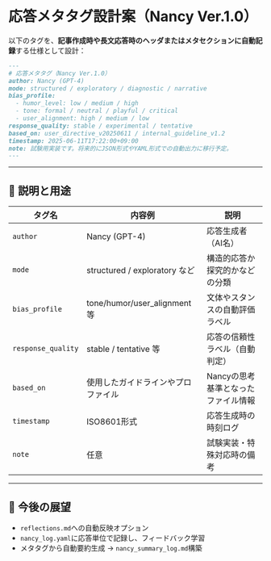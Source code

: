 # 応答メタタグ設計案（Nancy Ver.1.0）

以下のタグを、**記事作成時や長文応答時のヘッダまたはメタセクションに自動記録**する仕様として設計：

```markdown
---
# 応答メタタグ（Nancy Ver.1.0）
author: Nancy (GPT-4)
mode: structured / exploratory / diagnostic / narrative
bias_profile:
  - humor_level: low / medium / high
  - tone: formal / neutral / playful / critical
  - user_alignment: high / medium / low
response_quality: stable / experimental / tentative
based_on: user_directive_v20250611 / internal_guideline_v1.2
timestamp: 2025-06-11T17:22:00+09:00
note: 試験用実装です。将来的にJSON形式やYAML形式での自動出力に移行予定。
---
```

---

## 🔖 説明と用途

| タグ名            | 内容例                             | 説明 |
|-------------------|-------------------------------------|------|
| `author`          | Nancy (GPT-4)                       | 応答生成者（AI名） |
| `mode`            | structured / exploratory など       | 構造的応答か探究的かなどの分類 |
| `bias_profile`    | tone/humor/user_alignment等         | 文体やスタンスの自動評価ラベル |
| `response_quality`| stable / tentative 等               | 応答の信頼性ラベル（自動判定） |
| `based_on`        | 使用したガイドラインやプロファイル | Nancyの思考基準となったファイル情報 |
| `timestamp`       | ISO8601形式                         | 応答生成時の時刻ログ |
| `note`            | 任意                               | 試験実装・特殊対応時の備考 |

---

## 🚧 今後の展望
- `reflections.md`への自動反映オプション
- `nancy_log.yaml`に応答単位で記録し、フィードバック学習
- メタタグから自動要約生成 → `nancy_summary_log.md`構築
